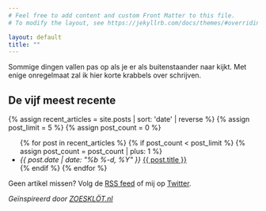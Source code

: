 ```yaml
---
# Feel free to add content and custom Front Matter to this file.
# To modify the layout, see https://jekyllrb.com/docs/themes/#overriding-theme-defaults

layout: default
title: ""
---
```


Sommige dingen vallen pas op als je er als buitenstaander naar kijkt. Met enige onregelmaat zal ik hier korte krabbels over schrijven.

## De vijf meest recente

{% assign recent_articles = site.posts | sort: 'date' | reverse %}
{% assign post_limit = 5 %}
{% assign post_count = 0 %}

<ul class="blog-posts">
  {% for post in recent_articles %}
    {% if post_count < post_limit %}
      {% assign post_count = post_count | plus: 1 %}
      <li>
        <span>
          <i>
            <time datetime="{{ post.date | date: "%Y-%m-%d" }}" pubdate="">
              {{ post.date | date: "%b %-d, %Y" }}
            </time>
          </i>
        </span>
        <a href="{{ site.baseurl }}{{ post.url }}">{{ post.title }}</a>
      </li>
    {% endif %}
  {% endfor %}
</ul>

Geen artikel missen? Volg de [RSS feed](/feed.xml) of mij op [Twitter](https://twitter.com/Roald87).

_Geïnspireerd door [ZOESKLÖT.nl](https://www.zoesklot.nl/)_
